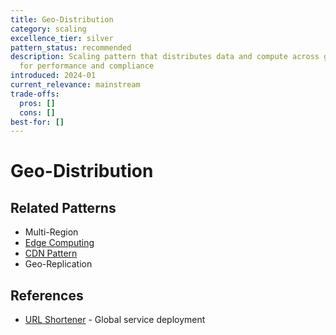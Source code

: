 ```yaml
---
title: Geo-Distribution
category: scaling
excellence_tier: silver
pattern_status: recommended
description: Scaling pattern that distributes data and compute across geographic regions
  for performance and compliance
introduced: 2024-01
current_relevance: mainstream
trade-offs:
  pros: []
  cons: []
best-for: []
---
```




# Geo-Distribution



## Related Patterns
- Multi-Region
- [Edge Computing](edge-computing.md)
- [CDN Pattern](caching-strategies.md)
- Geo-Replication

## References
- [URL Shortener](case-studies/url-shortener) - Global service deployment